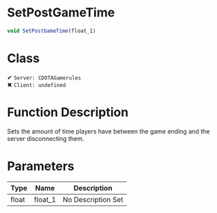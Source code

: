 # SetPostGameTime
```js
void SetPostGameTime(float_1)
```
# Class
✔ `Server: CDOTAGamerules`  
✖ `Client: undefined`  

# Function Description
Sets the amount of time players have between the game ending and the server disconnecting them.
# Parameters
Type|Name|Description
--|--|--
float|float_1|No Description Set

